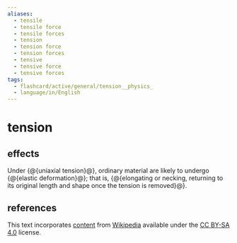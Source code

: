 ```yaml
---
aliases:
  - tensile
  - tensile force
  - tensile forces
  - tension
  - tension force
  - tension forces
  - tensive
  - tensive force
  - tensive forces
tags:
  - flashcard/active/general/tension__physics_
  - language/in/English
---
```


# tension

## effects

Under {@{uniaxial tension}@}, ordinary material are likely to undergo {@{elastic deformation}@}; that is, {@{elongating or necking, returning to its original length and shape once the tension is removed}@}. <!--SR:!2024-12-09,154,310!2026-06-19,581,330!2026-08-17,625,330-->

## references

This text incorporates [content](https://en.wikipedia.org/wiki/tension_(physics)) from [Wikipedia](Wikipedia.md) available under the [CC BY-SA 4.0](https://creativecommons.org/licenses/by-sa/4.0/) license.
